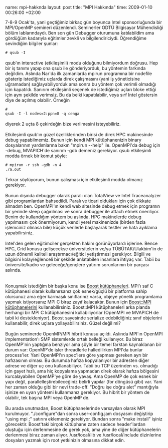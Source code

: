 name: mpi-hakknda
layout: post
title: "MPI Hakkında"
time: 2009-01-10 00:26:00 +02:00

7-8-9 Ocak'ta, yani geçtiğimiz birkaç gün boyunca Intel sponsorluğunda bir MPI/OpenMP semineri düzenlendi. Seminerler ODTÜ Bilgisayar Mühendisliği bölüm lablarındaydı. Ben son gün Debugger oturumuna katılabildim ama gördüğüm kadarıyla eğitimler zevkli ve bilgilendiriciydi. Öğrendiğime sevindiğim bilgiler şunlar:<br /><code><br /># qsub -I<br /></code><br />qsub'ın interactive (etkileşimli) modu olduğunu bilmiyordum doğrusu. Hep bir iş tanımı yapıp ona qsub ile gönderiyorduk, bu yöntemin farkında değildim. Aslında Nar'da ilk zamanlarda mpirun programına bir nodefile gösterip istediğimiz uçlarda direk çalışmasını (yani iş yöneticisine uğramadan) sağlayabiliyorduk ama sonra bu yöntem çok verimli olmadığı için kapatıldı. Sanırım etkileşimli seçenek de istediğimiz uçları bloke ettiği için aynı şekilde verimsiz. Bu da belki kapatılabilir, veya sırf Intel göstersin diye de açılmış olabilir. Örneğin<br /><code><br /># qsub -I -l nodes=2:ppn=8 -q cenga<br /></code><br />diyerek 2 uçta 8 çekirdeğin bize verilmesini isteyebiliriz.<br /><br />Etkileşimli qsub'ın güzel özelliklerinden birisi de direk HPC makinesinde debug yapabilmemiz. Bunun için kendi MPI kütüphanenizin binary dosyalarının yardımlarına bakın "mpirun --help" ile. OpenMPI'da debug için -debug, MVAPICH'de sanırım -gdb demeniz gerekiyor. qsub etkileşimli modda örnek bir komut şöyle:<br /><code><br /># mpirun -r ssh -gdb -n 4 ./a.out<br /></code><br />Tekrar söylüyorum, bunun çalışması için etkileşimli modda olmanız gerekiyor.<br /><br />Bunun dışında debugger olarak paralı olan TotalView ve Intel Traceanalyzer gibi programlardan bahsedildi. Paralı ve ticari oldukları için çok dikkate almadım ben. OpenMPI'ın kendi web sitesinde debug etmek için programın bir yerinde sleep çağırılması ve sonra debugger ile attach etmek öneriliyor. Benim de kullandığım yöntem bu aslında. HPC makinelerde debug yapılmasını çok önermiyorum, kendi yerel makinenizde (birden fazla işlemciniz olmasa bile) küçük verilerle başlayarak testler ve hata ayıklama yapabilirsiniz.<br /><br />Intel'den gelen eğitimciler gerçekten hakim görünüyorlardı işlerine. Bence HPC, Grid konusu gelişecekse üniversitelerin ve/ya TÜBÜTAK/Ulakbim'in de uzun dönemli kaliteli araştırmacı/eğitici yetiştirmesi gerekiyor. Bilgili ve bilgisini kolay/eğlenceli bir şekilde anlatabilen insanlara ihtiyaç var. Tabii bu üniversite/kadro ve geleceğe/gençlere yatırım sorunlarının bir parçası aslında.<br /><br /><br />Konuşmak istediğim bir başka konu ise <a href="http://www.boost.org/">Boost kütüphaneleri</a>. MPI'ı saf C kütüphanesi olarak kullanırsanız çok esnek/güçlü bir platforma sahip olursunuz ama eğer karmaşık sınıflarınız varsa, objeye yönelik programlama yapmak istiyorsanız MPI C biraz zayıf kalacaktır. Bunun için <a href="http://www.boost.org/doc/libs/1_37_0/doc/html/mpi.html">Boost::MPI kütüphanelerini</a> kullanabilirsiniz. Boost::MPI kütüphaneleri arka planda herhangi bir MPI C kütüphanesini kullabiliyorlar (OpenMPI ve MVAPICH de tabii ki destekleniyor). Boost sayesinde serialize edebildiğiniz sınıf objelerini kullanabilir, direk uçlara yollayabilirsiniz. Güzel değil mi?<br /><br />Bugün seminerde OpenMP/MPI hibrit konusu açıldı. Aslında MPI'ın OpenMPI implementation'ı SMP sistemlerde ortak belleği kullanıyor. Bu biraz OpenMP'nin yaptığına benziyor ama şöyle bir temel farktan kaynaklanan bir durum var: OpenMP'de işler threadlerle halledilirken MPI'da bunlar process'ler. Yani OpenMPI'ın spec'lere göre yapması gereken ayrı bir hafızasının olması. Bu durumda hafıza kopyalanıyor bir adresten diğer adrese ve diğer uç onu kullanabiliyor. Tabii bu TCP üzerinden vs. olmadığı için gayet hızlı, ama hiç kopyalama yapmadan direk olarak hafıza bölgesini kurcalayabilen OpenMP'ye göre de yavaş. Ama OpenMP de çok esnek bir yapı değil, parallelleştirebileceğiniz belirli yapılar (for döngüsü gibi) var. Yani her zaman olduğu gibi bir nevi trade-off. "Doğru işe doğru alet" mantığıyla işinize en uyan yöntemi kullanmanız gerekiyor. Bu hibrit bir yöntem de olabilir, tek başına MPI veya OpenMP de.<br /><br />Bu arada unutmadan, Boost kütüphanelerinde varsayılan olarak MPI kurulmuyor. "./configure"dan sonra user-config.jam dosyasını değiştirip "using mpi ;" satırını eklemeniz gerekiyor. Bundan sonra "make install" işiniz görecektir. Boost'taki birçok kütüphane zaten sadece header'lardan oluştuğu için derlenmesine de gerek yok, ama yine de diğer kütüphanelerin derlenmesi biraz zaman alıyor. /usr/local/lib ve /usr/local/include dizinlerine dosyaları yazmak için root yetkinizin olmasına dikkat edin.

